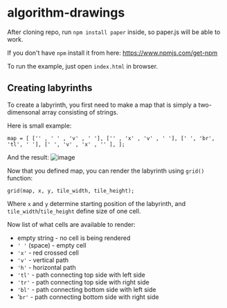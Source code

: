 # algorithm-drawings

After cloning repo, run `npm install paper` inside, so paper.js will be able to work.

If you don't have `npm` install it from here: https://www.npmjs.com/get-npm

To run the example, just open `index.html` in browser.

## Creating labyrinths

To create a labyrinth, you first need to make a map that is simply a two-dimensonal array consisting of strings.

Here is small example:

`map = [
  ['' , ' ' , 'v' , ' '],
  ['' , 'x' , 'v' , ' '],
  [' ', 'br', 'tl', ' '],
  [' ', 'v' , 'x' , '' ],
];`

And the result:
![image](https://user-images.githubusercontent.com/45121219/112775790-36ff3880-903e-11eb-8972-785708275246.png)

Now that you defined map, you can render the labyrinth using `grid()` function:

`grid(map, x, y, tile_width, tile_height);`

Where `x` and `y` determine starting position of the labyrinth, and `tile_width`/`tile_height` define size of one cell.

Now list of what cells are available to render:
* empty string - no cell is being rendered
* `' '` (space) - empty cell
* `'x'` - red crossed cell
* `'v'` - vertical path
* `'h'` - horizontal path
* `'tl'` - path connecting top side with left side
* `'tr'` - path connecting top side with right side
* `'bl'` - path connecting bottom side with left side
* '`br'` - path connecting bottom side with right side
